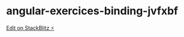 # angular-exercices-binding-jvfxbf

[Edit on StackBlitz ⚡️](https://stackblitz.com/edit/angular-exercices-binding-jvfxbf)